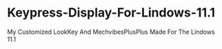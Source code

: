 # Keypress-Display-For-Lindows-11.1
My Customized LookKey And MechvibesPlusPlus Made For The Lindows 11.1
